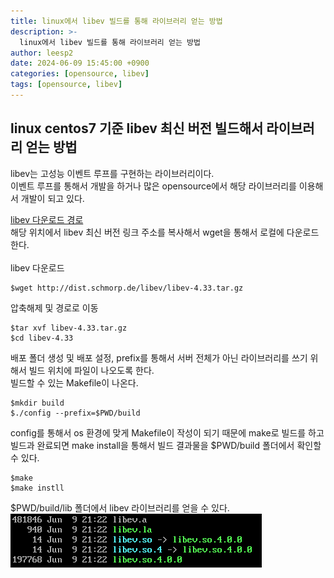 ```yaml
---
title: linux에서 libev 빌드를 통해 라이브러리 얻는 방법
description: >-
  linux에서 libev 빌드를 통해 라이브러리 얻는 방법
author: leesp2
date: 2024-06-09 15:45:00 +0900
categories: [opensource, libev]
tags: [opensource, libev]
---
```


## linux centos7 기준 libev 최신 버전 빌드해서 라이브러리 얻는 방법

libev는 고성능 이벤트 루프를 구현하는 라이브러리이다.<br>
이벤트 루프를 통해서 개발을 하거나 많은 opensource에서 해당 라이브러리를 이용해서 개발이 되고 있다.

[libev 다운로드 경로](http://dist.schmorp.de/libev/)<br>
해당 위치에서 libev 최신 버전 링크 주소를 복사해서 wget을 통해서 로컬에 다운로드한다.<br>
<br>
libev 다운로드
```console
$wget http://dist.schmorp.de/libev/libev-4.33.tar.gz
```

압축해제 및 경로로 이동
```console
$tar xvf libev-4.33.tar.gz
$cd libev-4.33
```

배포 폴더 생성 및 배포 설정, prefix를 통해서 서버 전체가 아닌 라이브러리를 쓰기 위해서 빌드 위치에 파일이 나오도록 한다.<br>
빌드할 수 있는 Makefile이 나온다.
```console
$mkdir build
$./config --prefix=$PWD/build
```

config를 통해서 os 환경에 맞게 Makefile이 작성이 되기 때문에 make로 빌드를 하고 빌드과 완료되면 make install을 통해서 빌드 결과물을 $PWD/build 폴더에서 확인할 수 있다.
```console
$make   
$make instll
```

$PWD/build/lib 폴더에서 libev 라이브러리를 얻을 수 있다.
![img-description](/assets/img/2024-06-16/2.png)